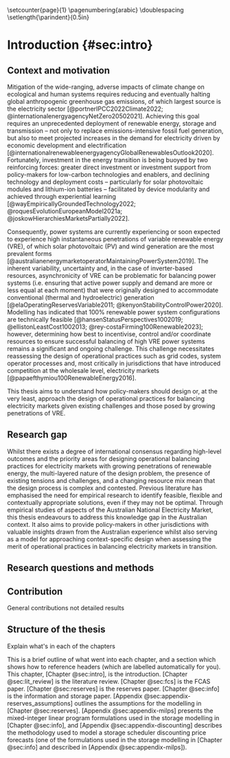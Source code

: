 \setcounter{page}{1}
\pagenumbering{arabic}
\doublespacing
\setlength{\parindent}{0.5in}
# Introduction {#sec:intro}

## Context and motivation

Mitigation of the wide-ranging, adverse impacts of climate change on ecological and human systems requires reducing and eventually halting global anthropogenic greenhouse gas emissions, of which largest source is the electricity sector [@portnerIPCC2022Climate2022; @internationalenergyagencyNetZero20502021]. Achieving this goal requires an unprecedented deployment of renewable energy, storage and transmission – not only to replace emissions-intensive fossil fuel generation, but also to meet projected increases in the demand for electricity driven by economic development  and electrification [@internationalrenewableenergyagencyGlobalRenewablesOutlook2020]. Fortunately, investment in the energy transition is being buoyed by two reinforcing forces: greater direct investment or investment support from policy-makers for low-carbon technologies and enablers, and declining technology and deployment costs – particularly for solar photovoltaic modules and lithium-ion batteries – facilitated by device modularity and achieved through experiential learning [@wayEmpiricallyGroundedTechnology2022; @roquesEvolutionEuropeanModel2021a; @joskowHierarchiesMarketsPartially2022].

Consequently, power systems are currently experiencing or soon expected to experience high instantaneous penetrations of variable renewable energy (VRE), of which solar photovoltaic (PV) and wind generation are the most prevalent forms [@australianenergymarketoperatorMaintainingPowerSystem2019]. The inherent variability, uncertainty and, in the case of inverter-based resources, asynchronicity of VRE can be problematic for balancing power systems (i.e. ensuring that active power supply and demand are more or less equal at each moment) that were originally designed to accommodate conventional (thermal and hydroelectric) generation [@elaOperatingReservesVariable2011; @kenyonStabilityControlPower2020]. Modelling has indicated that 100% renewable power system configurations are technically feasible [@hansenStatusPerspectives1002019; @ellistonLeastCost1002013; @rey-costaFirming100Renewable2023]; however, determining how best to incentivise, control and/or coordinate resources to ensure successful balancing of high VRE power systems remains a significant and ongoing challenge. This challenge necessitates reassessing the design of operational practices such as grid codes, system operator processes and, most critically in jurisdictions that have introduced competition at the wholesale level, electricity markets [@papaefthymiou100RenewableEnergy2016].

This thesis aims to understand how policy-makers should design or, at the very least, approach the design of operational practices for balancing electricity markets given existing challenges and those posed by growing penetrations of VRE.

## Research gap

Whilst there exists a degree of international consensus regarding high-level outcomes and the priority areas for designing operational balancing practices for electricity markets with growing penetrations of renewable energy, the multi-layered nature of the design problem, the presence of existing tensions and challenges, and a changing resource mix mean that the design process is complex and contested. Previous literature has emphasised the need for empirical research to identify feasible, flexible and contextually appropriate solutions, even if they may not be optimal. Through empirical studies of aspects of the Australian National Electricity Market, this thesis endeavours to address this knowledge gap in the Australian context. It also aims to provide policy-makers in other jurisdictions with valuable insights drawn from the Australian experience whilst also serving as a model for approaching context-specific design when assessing the merit of operational practices in balancing electricity markets in transition.

## Research questions and methods

## Contribution

General contributions not detailed results

## Structure of the thesis

Explain what's in each of the chapters

This is a brief outline of what went into each chapter, and a section which shows how to reference headers (which are labelled automatically for you). This chapter, [Chapter @sec:intro], is the introduction. [Chapter @sec:lit_review] is the literature review. [Chapter @sec:fcs] is the FCAS  paper. [Chapter @sec:reserves] is the reserves paper. [Chapter @sec:info] is the information and storage paper. [Appendix @sec:appendix-reserves_assumptions] outlines the assumptions for the modelling in [Chapter @sec:reserves]. [Appendix @sec:appendix-milps] presents the mixed-integer linear program formulations used in the storage modelling in [Chapter @sec:info], and [Appendix @sec:appendix-discounting] describes the methodology used to model a storage scheduler discounting price forecasts (one of the formulations used in the storage modelling in [Chapter @sec:info] and described in [Appendix @sec:appendix-milps]).



